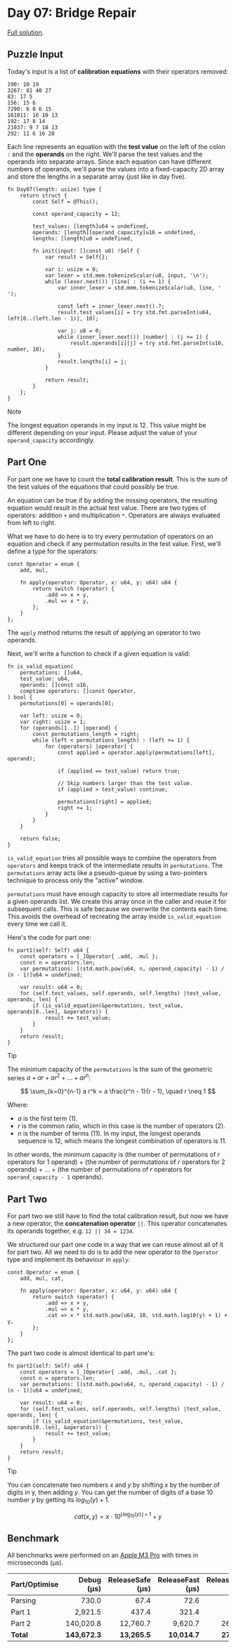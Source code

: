 # Day 07: Bridge Repair

[Full solution](../src/days/day07.zig).

## Puzzle Input

Today's input is a list of **calibration equations** with their operators removed:

```plaintext
190: 10 19
3267: 81 40 27
83: 17 5
156: 15 6
7290: 6 8 6 15
161011: 16 10 13
192: 17 8 14
21037: 9 7 18 13
292: 11 6 16 20
```

Each line represents an equation with the **test value** on the left of the colon `:` and the **operands** on the right. We'll parse the test values and the operands into separate arrays. Since each equation can have different numbers of operands, we'll parse the values into a fixed-capacity 2D array and store the lengths in a separate array (just like in day five).

```zig
fn Day07(length: usize) type {
    return struct {
        const Self = @This();

        const operand_capacity = 12;

        test_values: [length]u64 = undefined,
        operands: [length][operand_capacity]u16 = undefined,
        lengths: [length]u8 = undefined,

        fn init(input: []const u8) !Self {
            var result = Self{};

            var i: usize = 0;
            var lexer = std.mem.tokenizeScalar(u8, input, '\n');
            while (lexer.next()) |line| : (i += 1) {
                var inner_lexer = std.mem.tokenizeScalar(u8, line, ' ');

                const left = inner_lexer.next().?;
                result.test_values[i] = try std.fmt.parseInt(u64, left[0..(left.len - 1)], 10);

                var j: u8 = 0;
                while (inner_lexer.next()) |number| : (j += 1) {
                    result.operands[i][j] = try std.fmt.parseInt(u16, number, 10);
                }
                result.lengths[i] = j;
            }

            return result;
        }
    };
}
```

> [!NOTE]
> The longest equation operands in my input is 12. This value might be different depending on your input. Please adjust the value of your `operand_capacity` accordingly.

## Part One

For part one we have to count the **total calibration result**. This is the sum of the test values of the equations that could possibly be true.

An equation can be true if by adding the missing operators, the resulting equation would result in the actual test value. There are two types of operators: addition `+` and multiplication `*`. Operators are always evaluated from left to right.

What we have to do here is to try every permutation of operators on an equation and check if any permutation results in the test value. First, we'll define a type for the operators:

```zig
const Operator = enum {
    add, mul,

    fn apply(operator: Operator, x: u64, y: u64) u64 {
        return switch (operator) {
            .add => x + y,
            .mul => x * y,
        };
    }
};
```

The `apply` method returns the result of applying an operator to two operands.

Next, we'll write a function to check if a given equation is valid:

```zig
fn is_valid_equation(
    permutations: []u64,
    test_value: u64,
    operands: []const u16,
    comptime operators: []const Operator,
) bool {
    permutations[0] = operands[0];

    var left: usize = 0;
    var right: usize = 1;
    for (operands[1..]) |operand| {
        const permutations_length = right;
        while (left < permutations_length) : (left += 1) {
            for (operators) |operator| {
                const applied = operator.apply(permutations[left], operand);

                if (applied == test_value) return true;

                // Skip numbers larger than the test value.
                if (applied > test_value) continue;

                permutations[right] = applied;
                right += 1;
            }
        }
    }

    return false;
}
```

`is_valid_equation` tries all possible ways to combine the operators from `operators` and keeps track of the intermediate results in `permutations`.  The `permutations` array acts like a pseudo-queue by using a two-pointers technique to process only the "active" window.

`permutations` must have enough capacity to store all intermediate results for a given operands list. We create this array once in the caller and reuse it for subsequent calls. This is safe because we overwrite the contents each time. This avoids the overhead of recreating the array inside `is_valid_equation` every time we call it.

Here's the code for part one:

```zig
fn part1(self: Self) u64 {
    const operators = [_]Operator{ .add, .mul };
    const n = operators.len;
    var permutations: [(std.math.pow(u64, n, operand_capacity) - 1) / (n - 1)]u64 = undefined;

    var result: u64 = 0;
    for (self.test_values, self.operands, self.lengths) |test_value, operands, len| {
        if (is_valid_equation(&permutations, test_value, operands[0..len], &operators)) {
            result += test_value;
        }
    }
    return result;
}
```

> [!TIP]
> The minimum capacity of the `permutations` is the sum of the geometric series $a + ar + ar^2 + ... + ar^n$:
>
> $$ \sum_{k=0}^{n-1} a r^k = a \frac{r^n - 1}{r - 1}, \quad r \neq 1 $$
>
> Where:
>
> - $a$ is the first term (1).
> - $r$ is the common ratio, which in this case is the number of operators (2).
> - $n$ is the number of terms (11). In my input, the longest operands sequence is 12, which means the longest combination of operators is 11.
>
> In other words, the minimum capacity is (the number of permutations of $r$ operators for 1 operand) + (the number of permutations of $r$ operators for 2 operands) + ... + (the number of permutations of $r$ operators for `operand_capacity - 1` operands).

## Part Two

For part two we still have to find the total calibration result, but now we have a new operator, the **concatenation operator** `||`. This operator concatenates its operands together, e.g. `12 || 34 = 1234`.

We structured our part one code in a way that we can reuse almost all of it for part two. All we need to do is to add the new operator to the `Operator` type and implement its behaviour in `apply`:

```zig
const Operator = enum {
    add, mul, cat,

    fn apply(operator: Operator, x: u64, y: u64) u64 {
        return switch (operator) {
            .add => x + y,
            .mul => x * y,
            .cat => x * std.math.pow(u64, 10, std.math.log10(y) + 1) + y,
        };
    }
};
```

The part two code is almost identical to part one's:

```zig
fn part2(self: Self) u64 {
    const operators = [_]Operator{ .add, .mul, .cat };
    const n = operators.len;
    var permutations: [(std.math.pow(u64, n, operand_capacity) - 1) / (n - 1)]u64 = undefined;

    var result: u64 = 0;
    for (self.test_values, self.operands, self.lengths) |test_value, operands, len| {
        if (is_valid_equation(&permutations, test_value, operands[0..len], &operators)) {
            result += test_value;
        }
    }
    return result;
}
```

> [!TIP]
> You can concatenate two numbers $x$ and $y$ by shifting $x$ by the number of digits in y, then adding $y$. You can get the number of digits of a base 10 number $y$ by getting its $log_{10}(y) + 1$.
>
> $$cat(x,y) = x \cdot 10^{\lfloor \log_{10}(y) \rfloor + 1} + y$$

## Benchmark

All benchmarks were performed on an [Apple M3 Pro](https://en.wikipedia.org/wiki/Apple_M3) with times in microseconds (µs).

| Part/Optimise | Debug (µs)    | ReleaseSafe (µs) | ReleaseFast (µs) | ReleaseSmall (µs) |
|-------------- | ------------: | ---------------: | ---------------: | ----------------: |
| Parsing       | 730.0         | 67.4             | 72.6             | 93.2              |
| Part 1        | 2,921.5       | 437.4            | 321.4            | 886.4             |
| Part 2        | 140,020.8     | 12,760.7         | 9,620.7          | 26,021.9          |
| **Total**     | **143,672.3** | **13,265.5**     | **10,014.7**     | **27,001.5**      |
